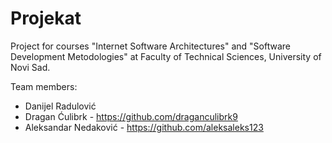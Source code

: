 # Projekat
Project for courses "Internet Software Architectures" and "Software Development Metodologies" at Faculty of Technical Sciences, University of Novi Sad.

Team members:
- Danijel Radulović
- Dragan Ćulibrk - https://github.com/draganculibrk9
- Aleksandar Nedaković - https://github.com/aleksaleks123
